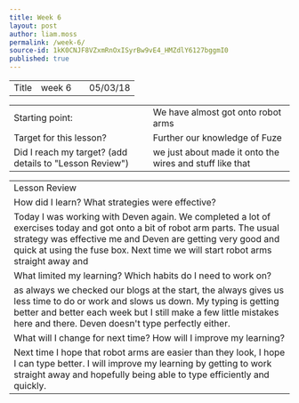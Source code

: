 ```yaml
---
title: Week 6
layout: post
author: liam.moss
permalink: /week-6/
source-id: 1kK0CNJF8VZxmRnOxISyrBw9vE4_HMZdlY6127bggmI0
published: true
---
```

<table>
  <tr>
    <td>Title</td>
    <td>week 6</td>
    <td></td>
    <td>05/03/18</td>
  </tr>
</table>


<table>
  <tr>
    <td>Starting point:</td>
    <td>We have almost got onto robot arms</td>
  </tr>
  <tr>
    <td>Target for this lesson?</td>
    <td>Further our knowledge of Fuze</td>
  </tr>
  <tr>
    <td>Did I reach my target? 
(add details to "Lesson Review")</td>
    <td>we just about made it onto the wires and stuff like that</td>
  </tr>
</table>


<table>
  <tr>
    <td>Lesson Review</td>
  </tr>
  <tr>
    <td>How did I learn? What strategies were effective? </td>
  </tr>
  <tr>
    <td>Today I was working with Deven again. We completed a lot of exercises today and got onto a bit of robot arm parts. The usual strategy was effective me and Deven are getting very good and quick at using the fuse box. Next time we will start robot arms straight away and
 </td>
  </tr>
  <tr>
    <td>What limited my learning? Which habits do I need to work on? </td>
  </tr>
  <tr>
    <td>as always we checked our blogs at the start, the always gives us less time to do or work and slows us down. My typing is getting better and better each week but I still make a few little mistakes here and there. Deven doesn't type perfectly either.</td>
  </tr>
  <tr>
    <td>What will I change for next time? How will I improve my learning?</td>
  </tr>
  <tr>
    <td>Next time I hope that robot arms are easier than they look, I hope I can type better. I will improve my learning by getting to work straight away and hopefully being able to type efficiently and quickly.</td>
  </tr>
</table>


